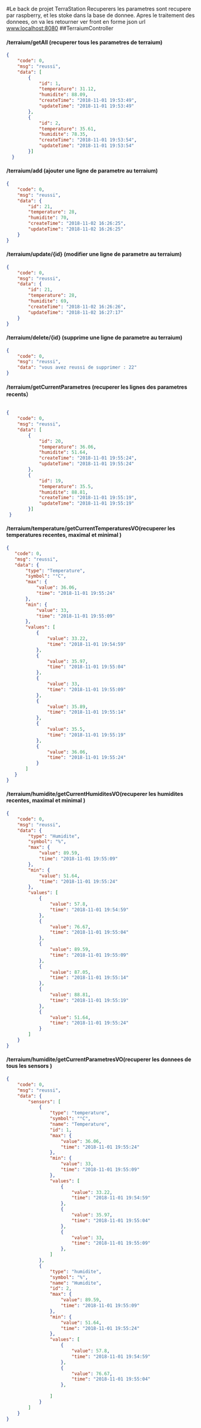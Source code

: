 #Le back de projet TerraStation
Recuperers les parametres sont recupere par raspberry, et les stoke dans la base de donnee. Apres le traitement des donnees,
on va les retourner ver front en forme json
url www.localhost:8080
##TerraiumController
#### /terraium/getAll (recuperer tous les parametres de terraium)
``` json
{
    "code": 0,
    "msg": "reussi",
    "data": [
        {
            "id": 1,
            "temperature": 31.12,
            "humidite": 88.09,
            "createTime": "2018-11-01 19:53:49",
            "updateTime": "2018-11-01 19:53:49"
        },
        {
            "id": 2,
            "temperature": 35.61,
            "humidite": 78.35,
            "createTime": "2018-11-01 19:53:54",
            "updateTime": "2018-11-01 19:53:54"
        }]
  }
``` 
#### /terraium/add (ajouter une ligne de parametre au terraium)
``` json
{
    "code": 0,
    "msg": "reussi",
    "data": {
        "id": 21,
        "temperature": 28,
        "humidite": 70,
        "createTime": "2018-11-02 16:26:25",
        "updateTime": "2018-11-02 16:26:25"
    }
}

``` 
#### /terraium/update/{id} (modifier une ligne de parametre au terraium)
``` json
{
    "code": 0,
    "msg": "reussi",
    "data": {
        "id": 21,
        "temperature": 28,
        "humidite": 69,
        "createTime": "2018-11-02 16:26:26",
        "updateTime": "2018-11-02 16:27:17"
    }
}
```

#### /terraium/delete/{id} (supprime une ligne de parametre au terraium)
```json
{
    "code": 0,
    "msg": "reussi",
    "data": "vous avez reussi de supprimer : 22"
}
```

#### /terraium/getCurrentParametres (recuperer les lignes des parametres recents）

``` json

{
    "code": 0,
    "msg": "reussi",
    "data": [
        {
            "id": 20,
            "temperature": 36.06,
            "humidite": 51.64,
            "createTime": "2018-11-01 19:55:24",
            "updateTime": "2018-11-01 19:55:24"
        },
        {
            "id": 19,
            "temperature": 35.5,
            "humidite": 88.81,
            "createTime": "2018-11-01 19:55:19",
            "updateTime": "2018-11-01 19:55:19"
        }]
 }
 ```

 
#### /terraium/temperature/getCurrentTemperaturesVO(recuperer les temperatures recentes, maximal et minimal )


 ``` json
{
    "code": 0,
    "msg": "reussi",
    "data": {
        "type": "Temperature",
        "symbol": "°C",
        "max": {
            "value": 36.06,
            "time": "2018-11-01 19:55:24"
        },
        "min": {
            "value": 33,
            "time": "2018-11-01 19:55:09"
        },
        "values": [
            {
                "value": 33.22,
                "time": "2018-11-01 19:54:59"
            },
            {
                "value": 35.97,
                "time": "2018-11-01 19:55:04"
            },
            {
                "value": 33,
                "time": "2018-11-01 19:55:09"
            },
            {
                "value": 35.89,
                "time": "2018-11-01 19:55:14"
            },
            {
                "value": 35.5,
                "time": "2018-11-01 19:55:19"
            },
            {
                "value": 36.06,
                "time": "2018-11-01 19:55:24"
            }
        ]
    }
}
```


#### /terraium/humidite/getCurrentHumiditesVO(recuperer les humidites recentes, maximal et minimal )

``` json
{
    "code": 0,
    "msg": "reussi",
    "data": {
        "type": "Humidite",
        "symbol": "%",
        "max": {
            "value": 89.59,
            "time": "2018-11-01 19:55:09"
        },
        "min": {
            "value": 51.64,
            "time": "2018-11-01 19:55:24"
        },
        "values": [
            {
                "value": 57.8,
                "time": "2018-11-01 19:54:59"
            },
            {
                "value": 76.67,
                "time": "2018-11-01 19:55:04"
            },
            {
                "value": 89.59,
                "time": "2018-11-01 19:55:09"
            },
            {
                "value": 87.05,
                "time": "2018-11-01 19:55:14"
            },
            {
                "value": 88.81,
                "time": "2018-11-01 19:55:19"
            },
            {
                "value": 51.64,
                "time": "2018-11-01 19:55:24"
            }
        ]
    }
}
```


#### /terraium/humidite/getCurrentParametresVO(recuperer les donnees de tous les sensors )

``` json
{
    "code": 0,
    "msg": "reussi",
    "data": {
        "sensors": [
            {
                "type": "temperature",
                "symbol": "°C",
                "name": "Temperature",
                "id": 1,
                "max": {
                    "value": 36.06,
                    "time": "2018-11-01 19:55:24"
                },
                "min": {
                    "value": 33,
                    "time": "2018-11-01 19:55:09"
                },
                "values": [
                    {
                        "value": 33.22,
                        "time": "2018-11-01 19:54:59"
                    },
                    {
                        "value": 35.97,
                        "time": "2018-11-01 19:55:04"
                    },
                    {
                        "value": 33,
                        "time": "2018-11-01 19:55:09"
                    },
                ]
            },
            {
                "type": "humidite",
                "symbol": "%",
                "name": "Humidite",
                "id": 2,
                "max": {
                    "value": 89.59,
                    "time": "2018-11-01 19:55:09"
                },
                "min": {
                    "value": 51.64,
                    "time": "2018-11-01 19:55:24"
                },
                "values": [
                    {
                        "value": 57.8,
                        "time": "2018-11-01 19:54:59"
                    },
                    {
                        "value": 76.67,
                        "time": "2018-11-01 19:55:04"
                    },
            
                ]
            }
        ]
    }
}
```